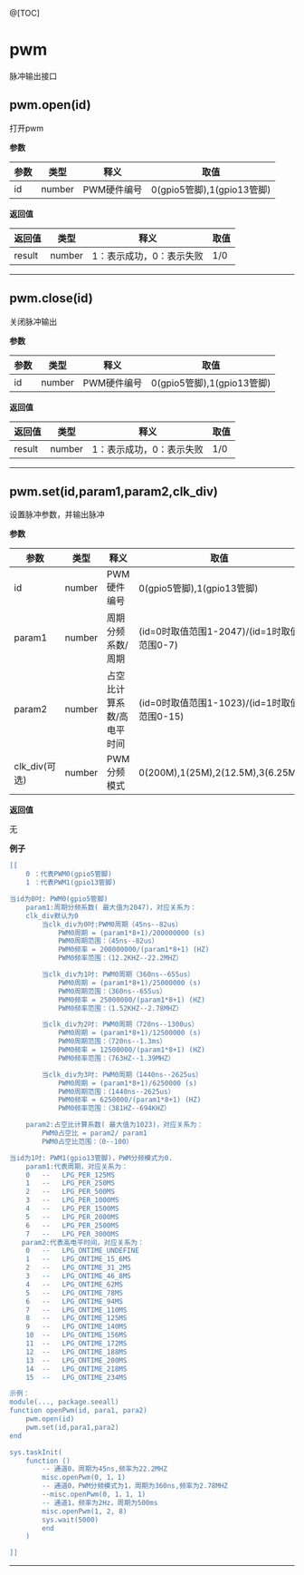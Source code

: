 @[TOC]

# pwm
脉冲输出接口
## pwm.open(id)

打开pwm

**参数**

|参数|类型|释义|取值|
|-|-|-|-|
|id|number|PWM硬件编号|0(gpio5管脚),1(gpio13管脚)|

**返回值**

|返回值|类型|释义|取值|
|-|-|-|-|
|result|number| 1：表示成功，0：表示失败|1/0 |

---



## pwm.close(id)

关闭脉冲输出

**参数**

|参数|类型|释义|取值|
|-|-|-|-|
|id|number|PWM硬件编号|0(gpio5管脚),1(gpio13管脚)|

**返回值**

|返回值|类型|释义|取值|
|-|-|-|-|
|result|number| 1：表示成功，0：表示失败|1/0 |

---



## pwm.set(id,param1,param2,clk_div)

设置脉冲参数，并输出脉冲

**参数**

|参数|类型|释义|取值|
|-|-|-|-|
|id|number|PWM硬件编号|0(gpio5管脚),1(gpio13管脚)|
|param1|number|周期分频系数/周期|(id=0时取值范围1-2047)/(id=1时取值范围0-7)|
|param2|number|占空比计算系数/高电平时间|(id=0时取值范围1-1023)/(id=1时取值范围0-15) |
|clk_div(可选)|number|PWM分频模式|0(200M),1(25M),2(12.5M),3(6.25M)|

**返回值**

无

**例子**

```lua
[[
    0 ：代表PWM0(gpio5管脚)   
	1 ：代表PWM1(gpio13管脚) 

当id为0吋: PWM0(gpio5管脚)
    param1:周期分频系数( 最大值为2047)，对应关系为：
    clk_div默认为0
        当clk_div为0吋:PWM0周期（45ns--82us） 
            PWM0周期 = (param1*8+1)/200000000 (s)
            PWM0周期范围：（45ns--82us）
            PWM0频率 = 200000000/(param1*8+1) (HZ)
            PWM0频率范围：（12.2KHZ--22.2MHZ）

        当clk_div为1吋: PWM0周期（360ns--655us）
            PWM0周期 = (param1*8+1)/25000000 (s)
            PWM0周期范围：（360ns--655us）
            PWM0频率 = 25000000/(param1*8+1) (HZ)
            PWM0频率范围：（1.52KHZ--2.78MHZ）

        当clk_div为2吋: PWM0周期（720ns--1300us）
            PWM0周期 = (param1*8+1)/12500000 (s)
            PWM0周期范围：（720ns--1.3ms）
            PWM0频率 = 12500000/(param1*8+1) (HZ)
            PWM0频率范围：（763HZ--1.39MHZ）

        当clk_div为3吋: PWM0周期（1440ns--2625us）
            PWM0周期 = (param1*8+1)/6250000 (s)
            PWM0周期范围：（1440ns--2625us）
            PWM0频率 = 6250000/(param1*8+1) (HZ)
            PWM0频率范围：（381HZ--694KHZ）

    param2:占空比计算系数( 最大值为1023)，对应关系为：
        PWM0占空比 = param2/ param1
        PWM0占空比范围：（0--100）

当id为1吋: PWM1(gpio13管脚)，PWM分频模式为0.
    param1:代表周期，对应关系为：
    0   --   LPG_PER_125MS
    1   --   LPG_PER_250MS
    2   --   LPG_PER_500MS
    3   --   LPG_PER_1000MS
    4   --   LPG_PER_1500MS
    5   --   LPG_PER_2000MS
    6   --   LPG_PER_2500MS
    7   --   LPG_PER_3000MS
   param2:代表高电平时间，对应关系为：
    0   --   LPG_ONTIME_UNDEFINE
    1   --   LPG_ONTIME_15_6MS
    2   --   LPG_ONTIME_31_2MS
    3   --   LPG_ONTIME_46_8MS
    4   --   LPG_ONTIME_62MS
    5   --   LPG_ONTIME_78MS
    6   --   LPG_ONTIME_94MS
    7   --   LPG_ONTIME_110MS
    8   --   LPG_ONTIME_125MS
    9   --   LPG_ONTIME_140MS
    10  --   LPG_ONTIME_156MS
    11  --   LPG_ONTIME_172MS
    12  --   LPG_ONTIME_188MS
    13  --   LPG_ONTIME_200MS
    14  --   LPG_ONTIME_218MS
    15  --   LPG_ONTIME_234MS

示例：
module(..., package.seeall)
function openPwm(id, para1, para2)
    pwm.open(id)
    pwm.set(id,para1,para2)
end

sys.taskInit(
    function ()
        -- 通道0，周期为45ns,频率为22.2MHZ
        misc.openPwm(0, 1，1)
        -- 通道0，PWM分频模式为1，周期为360ns,频率为2.78MHZ
        --misc.openPwm(0, 1，1, 1)
        -- 通道1，频率为2Hz，周期为500ms
        misc.openPwm(1, 2, 8)
        sys.wait(5000)
        end
    )

]]    

```

---




